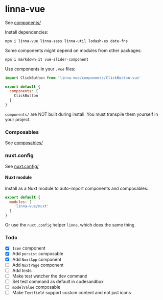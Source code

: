# linna-vue

See [components/](./components/)

Install dependencies:

```sh
npm i linna-vue linna-sass linna-util lodash-es date-fns
```

Some components might depend on modules from other packages:

```js
npm i markdown-it vue-slider-component
```

Use components in your `.vue` files:

```js
import ClickButton from 'linna-vue/components/ClickButton.vue'

export default {
  components: {
    ClickButton
  }
}
```

`components/` are NOT built during install. You must transpile them yourself in your project.



### Composables

See [composables/](./composables/)



### nuxt.config

See [nuxt.config/](./nuxt.config/)



#### Nuxt module

Install as a Nuxt module to auto-import components and composables:

```js
export default {
  modules: [
    'linna-vue/nuxt'
  ]
}
```

Or use the `nuxt.config` helper `linna`, which does the same thing.

### Todo

- [x] `Icon` component
- [x] Add `persist` composable
- [x] Add `NuxtApp` component
- [ ] Add `NuxtPage` component
- [ ] Add tests
- [ ] Make test watcher the dev command
- [ ] Set test command as default in codesandbox
- [ ] `modelValue` composable
- [ ] Make `Textfield` support custom content and not just icons
